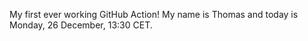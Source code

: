 My first ever working GitHub Action!
My name is Thomas and today is Monday, 26 December, 13:30 CET. 
